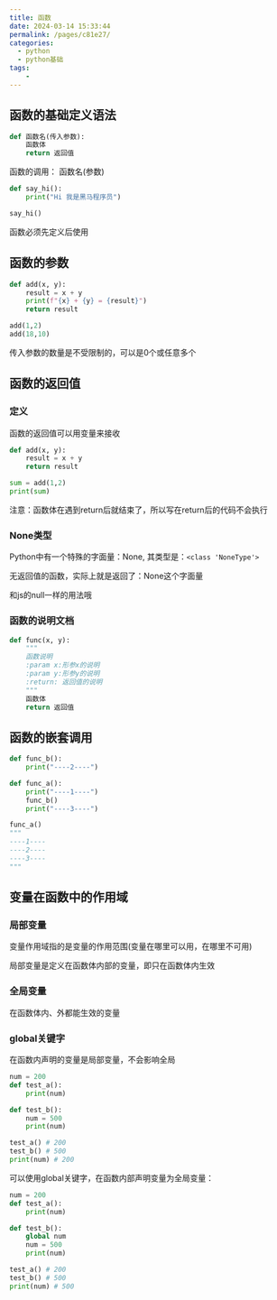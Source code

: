 ```yaml
---
title: 函数
date: 2024-03-14 15:33:44
permalink: /pages/c81e27/
categories:
  - python
  - python基础
tags:
    -
---
```

## 函数的基础定义语法
```py
def 函数名(传入参数):
    函数体
    return 返回值
```
函数的调用：
函数名(参数)
```py
def say_hi():
    print("Hi 我是黑马程序员")

say_hi()
```

函数必须先定义后使用

## 函数的参数
```py
def add(x, y):
    result = x + y
    print(f"{x} + {y} = {result}")
    return result

add(1,2)
add(18,10)
```

传入参数的数量是不受限制的，可以是0个或任意多个

## 函数的返回值
### 定义
函数的返回值可以用变量来接收
```py
def add(x, y):
    result = x + y
    return result

sum = add(1,2)
print(sum)
```

注意：函数体在遇到return后就结束了，所以写在return后的代码不会执行

### None类型 
Python中有一个特殊的字面量：None, 其类型是：`<class 'NoneType'>`

无返回值的函数，实际上就是返回了：None这个字面量

和js的null一样的用法哦

### 函数的说明文档
```py
def func(x, y):
    """
    函数说明
    :param x:形参x的说明
    :param y:形参y的说明
    :return: 返回值的说明
    """
    函数体
    return 返回值
```

## 函数的嵌套调用
```py
def func_b():
    print("----2----")

def func_a():
    print("----1----")
    func_b()
    print("----3----")

func_a()
"""
----1----
----2----
----3----
"""
```

## 变量在函数中的作用域
### 局部变量
变量作用域指的是变量的作用范围(变量在哪里可以用，在哪里不可用)

局部变量是定义在函数体内部的变量，即只在函数体内生效

### 全局变量
在函数体内、外都能生效的变量

### global关键字
在函数内声明的变量是局部变量，不会影响全局
```py
num = 200
def test_a():
    print(num)

def test_b():
    num = 500
    print(num)

test_a() # 200
test_b() # 500
print(num) # 200
```

可以使用global关键字，在函数内部声明变量为全局变量：
```py {6,7}
num = 200
def test_a():
    print(num)

def test_b():
    global num
    num = 500
    print(num)

test_a() # 200
test_b() # 500
print(num) # 500
```